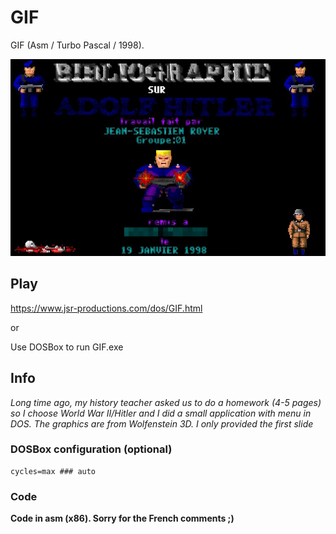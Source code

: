 # GIF

GIF (Asm / Turbo Pascal / 1998).

![Screenshot0](/GIF/Screenshots/screenshot0.jpg)


## Play

https://www.jsr-productions.com/dos/GIF.html

or

Use DOSBox to run GIF.exe

## Info

*Long time ago, my history teacher asked us to do a homework (4-5 pages) so I choose World War II/Hitler and I did a small application with menu in DOS. The graphics are from Wolfenstein 3D.
I only provided the first slide*

### DOSBox configuration (optional)
```
cycles=max ### auto
```

### Code

**Code in asm (x86). Sorry for the French comments ;)**

